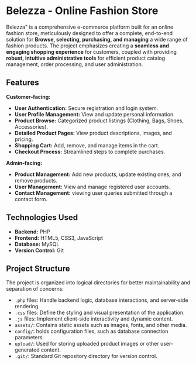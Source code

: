 # Belezza - Online Fashion Store

Belezza" is a comprehensive e-commerce platform built for an online fashion store, meticulously designed to offer a complete, end-to-end solution for **Browse, selecting, purchasing, and managing** a wide range of fashion products. The project emphasizes creating a **seamless and engaging shopping experience** for customers, coupled with providing **robust, intuitive administrative tools** for efficient product catalog management, order processing, and user administration.

## Features

**Customer-facing:**
* **User Authentication:** Secure registration and login system.
* **User Profile Management:** View and update personal information.
* **Product Browse:** Categorized product listings (Clothing, Bags, Shoes, Accessories).
* **Detailed Product Pages:** View product descriptions, images, and pricing.
* **Shopping Cart:** Add, remove, and manage items in the cart.
* **Checkout Process:** Streamlined steps to complete purchases.

**Admin-facing:**
* **Product Management:** Add new products, update existing ones, and remove products.
* **User Management:** View and manage registered user accounts.
* **Contact Management:** viewing user queries submitted through a contact form.

## Technologies Used

* **Backend:** PHP
* **Frontend:** HTML5, CSS3, JavaScript
* **Database:** MySQL
* **Version Control:** Git

## Project Structure

The project is organized into logical directories for better maintainability and separation of concerns:

* `.php` files: Handle backend logic, database interactions, and server-side rendering.
* `.css` files: Define the styling and visual presentation of the application.
* `.js` files: Implement client-side interactivity and dynamic content.
* `assets/`: Contains static assets such as images, fonts, and other media.
* `config/`: holds configuration files, such as database connection parameters.
* `upload/`: Used for storing uploaded product images or other user-generated content.
* `.git/`: Standard Git repository directory for version control.
